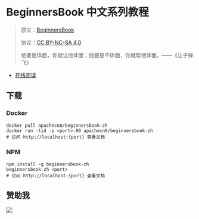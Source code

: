 # BeginnersBook 中文系列教程

> 原文：[BeginnersBook](https://beginnersbook.com/)
> 
> 协议：[CC BY-NC-SA 4.0](http://creativecommons.org/licenses/by-nc-sa/4.0/)
> 
> 他要是体面，你就让他体面；他要是不体面，你就帮他体面。——《让子弹飞》

* [在线阅读](https://bgb.apachecn.org)
## 下载

### Docker

```
docker pull apachecn0/beginnersbook-zh
docker run -tid -p <port>:80 apachecn0/beginnersbook-zh
# 访问 http://localhost:{port} 查看文档
```

### NPM

```
npm install -g beginnersbook-zh
beginnersbook-zh <port>
# 访问 http://localhost:{port} 查看文档
```

## 赞助我

![](https://img-blog.csdnimg.cn/20200112005920729.png)

